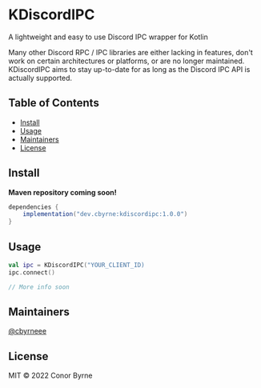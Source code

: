 # KDiscordIPC

A lightweight and easy to use Discord IPC wrapper for Kotlin

Many other Discord RPC / IPC libraries are either lacking in features, don't work on certain architectures or platforms,
or are no longer maintained. KDiscordIPC aims to stay up-to-date for as long as the Discord IPC API is actually
supported.

## Table of Contents

- [Install](#install)
- [Usage](#usage)
- [Maintainers](#maintainers)
- [License](#license)

## Install

**Maven repository coming soon!**

```groovy
dependencies {
    implementation("dev.cbyrne:kdiscordipc:1.0.0")
}
```

## Usage

```kotlin
val ipc = KDiscordIPC("YOUR_CLIENT_ID)
ipc.connect()

// More info soon
```

## Maintainers

[@cbyrneee](https://github.com/cbyrneee)

## License

MIT © 2022 Conor Byrne
